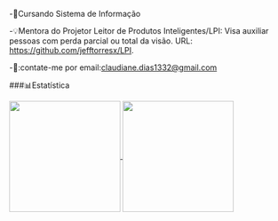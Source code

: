 
-📝Cursando Sistema de Informação

-💡Mentora do Projetor Leitor de Produtos Inteligentes/LPI: Visa auxiliar pessoas com perda parcial ou total da visão. URL: https://github.com/jefftorresx/LPI.

-📩:contate-me por email:claudiane.dias1332@gmail.com

###📊Estatística

<div>
  <a href="https:github.com/Claudiane4">
  <img  height=200 align="center" src="https://github-readme-stats.vercel.app/api?username=Claudiane4&show_icons=true&theme=dracula&locale=pt-br"/>
  </a>
  <a href="https:github.com/Claudiane4">
  <img  height=200 align="center" src="https://github-readme-stats.vercel.app/api/top-langs/?username=Claudiane4&theme=tokyonight&layout=compact&custom_title=Tecnologias&langs_count=9"/>
  </a>
</div>
